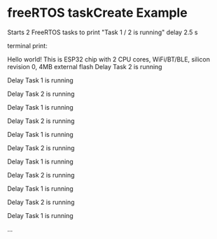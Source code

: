 # freeRTOS taskCreate Example

Starts 2 FreeRTOS tasks to print "Task 1 / 2 is running" delay 2.5 s


terminal print:

Hello world!
This is ESP32 chip with 2 CPU cores, WiFi/BT/BLE, silicon revision 0, 4MB external flash
Delay Task 2 is running

Delay Task 1 is running

Delay Task 2 is running

Delay Task 1 is running

Delay Task 2 is running

Delay Task 1 is running

Delay Task 2 is running

Delay Task 1 is running

Delay Task 2 is running

Delay Task 1 is running

Delay Task 2 is running

Delay Task 1 is running

...
